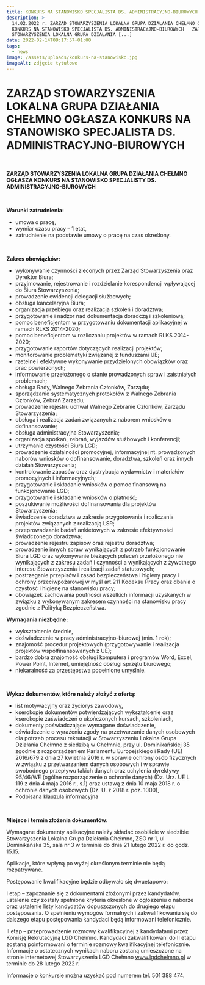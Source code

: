 ```yaml
---
title: KONKURS NA STANOWISKO SPECJALISTA DS. ADMINISTRACYJNO-BIUROWYCH
description: >-
  14.02.2022 r. ZARZĄD STOWARZYSZENIA LOKALNA GRUPA DZIAŁANIA CHEŁMNO OGŁASZA
  KONKURS NA STANOWISKO SPECJALISTA DS. ADMINISTRACYJNO-BIUROWYCH   ZARZĄD
  STOWARZYSZENIA LOKALNA GRUPA DZIAŁANIA [...]
date: 2022-02-14T09:17:57+01:00
tags:
  - news
image: /assets/uploads/konkurs-na-stanowisko.jpg
imageAlt: zdjęcie tytułowe
---
```

# ZARZĄD STOWARZYSZENIA LOKALNA GRUPA DZIAŁANIA CHEŁMNO OGŁASZA KONKURS NA STANOWISKO SPECJALISTA DS. ADMINISTRACYJNO-BIUROWYCH

<br>

**ZARZĄD STOWARZYSZENIA LOKALNA GRUPA DZIAŁANIA CHEŁMNO OGŁASZA KONKURS NA STANOWISKO SPECJALISTY DS. ADMINISTRACYJNO-BIUROWYCH**

**<br>**

**Warunki zatrudnienia:**

* umowa o pracę,
* wymiar czasu pracy – 1 etat,
* zatrudnienie na podstawie umowy o pracę na czas określony.

<br>

**Zakres obowiązków:**

* wykonywanie czynności zleconych przez Zarząd Stowarzyszenia oraz Dyrektor Biura;
* przyjmowanie, rejestrowanie i rozdzielanie korespondencji wpływającej do Biura Stowarzyszenia;
* prowadzenie ewidencji delegacji służbowych;
* obsługa kancelaryjna Biura;
* organizacja przebiegu oraz realizacja szkoleń i doradztwa;
* przygotowanie i nadzór nad dokumentacja doradczą i szkoleniową;
* pomoc beneficjentom w przygotowaniu dokumentacji aplikacyjnej w ramach RLKS 2014-2020;
* pomoc beneficjentom w rozliczaniu projektów w ramach RLKS 2014-2020;
* przygotowanie raportów dotyczących realizacji projektów;
* monitorowanie problematyki związanej z funduszami UE;
* rzetelne i efektywne wykonywanie przydzielonych obowiązków oraz prac powierzonych;
* informowanie przełożonego o stanie prowadzonych spraw i zaistniałych problemach;
* obsługa Rady, Walnego Zebrania Członków, Zarządu;
* sporządzanie systematycznych protokołów z Walnego Zebrania Członków, Zebrań Zarządu;
* prowadzenie rejestru uchwał Walnego Zebranie Członków, Zarządu Stowarzyszenia;
* obsługa i realizacja zadań związanych z naborem wniosków o dofinansowanie;
* obsługa administracyjna Stowarzyszenia;
* organizacja spotkań, zebrań, wyjazdów służbowych i konferencji;
* utrzymanie czystości Biura LGD;
* prowadzenie działalności promocyjnej, informacyjnej nt. prowadzonych naborów wniosków o dofinansowanie, doradztwa, szkoleń oraz innych działań Stowarzyszenia;
* kontrolowanie zapasów oraz dystrybucja wydawnictw i materiałów promocyjnych i informacyjnych;
* przygotowanie i składanie wniosków o pomoc finansową na funkcjonowanie LGD;
* przygotowanie i składanie wniosków o płatność;
* poszukiwanie możliwości dofinansowania dla projektów Stowarzyszenia;
* świadczenie doradztwa w zakresie przygotowania i rozliczania projektów związanych z realizacją LSR;
* przeprowadzanie badań ankietowych w zakresie efektywności świadczonego doradztwa;
* prowadzenie rejestru zapisów oraz rejestru doradztwa;
* prowadzenie innych spraw wynikających z potrzeb funkcjonowanie Biura LGD oraz wykonywanie bieżących poleceń przełożonego nie wynikających z zakresu zadań i czynności a wynikających z żywotnego interesu Stowarzyszenia i realizacji zadań statutowych;
* postrzeganie przepisów i zasad bezpieczeństwa i higieny pracy i ochrony przeciwpożarowej w myśl art.211 Kodeksu Pracy oraz dbania o czystość i higienę na stanowisku pracy;
* obowiązek zachowania poufności wszelkich informacji uzyskanych w związku z wykonywanym zakresem czynności na stanowisku pracy zgodnie z Polityką Bezpieczeństwa.

**Wymagania niezbędne:**

* wykształcenie średnie,
* doświadczenie w pracy administracyjno-biurowej (min. 1 rok);
* znajomość procedur projektowych (przygotowywanie i realizacja projektów współfinansowanych z UE);
* bardzo dobra znajomość obsługi komputera i programów Word, Excel, Power Point, Internet, umiejętność obsługi sprzętu biurowego;
* niekaralność za przestępstwa popełnione umyślnie.

<br>

**Wykaz dokumentów, które należy złożyć z ofertą:**

* list motywacyjny oraz życiorys zawodowy,
* kserokopie dokumentów potwierdzających wykształcenie oraz kserokopie zaświadczeń o ukończonych kursach, szkoleniach,
* dokumenty poświadczające wymagane doświadczenie,
* oświadczenie o wyrażeniu zgody na przetwarzanie danych osobowych dla potrzeb procesu rekrutacji w Stowarzyszeniu Lokalna Grupa Działania Chełmno z siedzibą w Chełmnie, przy ul. Dominikańskiej 35 zgodnie z rozporządzeniem Parlamentu Europejskiego i Rady (UE) 2016/679 z dnia 27 kwietnia 2016 r. w sprawie ochrony osób fizycznych w związku z przetwarzaniem danych osobowych i w sprawie swobodnego przepływu takich danych oraz uchylenia dyrektywy 95/46/WE (ogólne rozporządzenie o ochronie danych) (Dz. Urz. UE L 119 z dnia 4 maja 2016 r., s.1) oraz ustawą z dnia 10 maja 2018 r. o ochronie danych osobowych (Dz. U. z 2018 r. poz. 1000),
* Podpisana klauzula informacyjna

<br>

**Miejsce i termin złożenia dokumentów:**

Wymagane dokumenty aplikacyjne należy składać osobiście w siedzibie Stowarzyszenia Lokalna Grupa Działania Chełmno, ZSO nr 1, ul Dominikańska 35, sala nr 3 w terminie do dnia 21 lutego 2022 r. do godz. 15.15.



Aplikacje, które wpłyną po wyżej określonym terminie nie będą rozpatrywane.



Postępowanie kwalifikacyjne będzie odbywało się dwuetapowo:



I etap – zapoznanie się z dokumentami złożonymi przez kandydatów, ustalenie czy zostały spełnione kryteria określone w ogłoszeniu o naborze oraz ustalenie listy kandydatów dopuszczonych do drugiego etapu postępowania. O spełnieniu wymogów formalnych i zakwalifikowaniu się do dalszego etapu postępowania kandydaci będą informowani telefonicznie.



II etap – przeprowadzenie rozmowy kwalifikacyjnej z kandydatami przez Komisję Rekrutacyjną LGD Chełmno. Kandydaci zakwalifikowani do II etapu zostaną poinformowani o terminie rozmowy kwalifikacyjnej telefonicznie. Informacje o ostatecznych wynikach naboru zostaną umieszczone na stronie internetowej Stowarzyszenia LGD Chełmno www.lgdchelmno.pl w terminie do 28 lutego 2022 r.



Informacje o konkursie można uzyskać pod numerem tel. 501 388 474.

